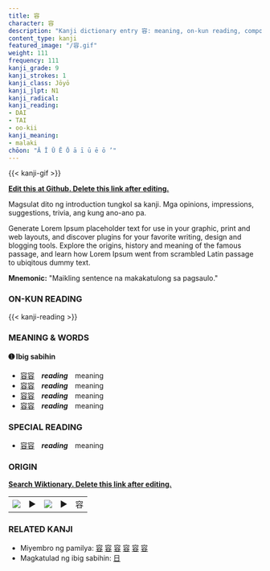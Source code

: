 ```yaml
---
title: 容
character: 容
description: "Kanji dictionary entry 容: meaning, on-kun reading, compounds, origin, related kanji"
content_type: kanji
featured_image: "/容.gif"
weight: 111
frequency: 111
kanji_grade: 9
kanji_strokes: 1
kanji_class: Jōyō
kanji_jlpt: N1
kanji_radical: 
kanji_reading: 
- DAI
- TAI
- oo-kii
kanji_meaning:
- malaki
chōon: "Ā Ī Ū Ē Ō ā ī ū ē ō ’"
---
```

[//]: # (Don't edit the line below. Kanji animated GIF code is automatically generated.)
{{< kanji-gif >}}

[//]: # (Edit below this line.)

**[Edit this at Github. Delete this link after editing.](https://github.com/tim0g/tim/tree/main/content/kanji/容/index.md)**

Magsulat dito ng introduction tungkol sa kanji. Mga opinions, impressions, suggestions, trivia, ang kung ano-ano pa.

Generate Lorem Ipsum placeholder text for use in your graphic, print and web layouts, and discover plugins for your favorite writing, design and blogging tools. Explore the origins, history and meaning of the famous passage, and learn how Lorem Ipsum went from scrambled Latin passage to ubiqitous dummy text.
 
**Mnemonic:** "Maikling sentence na makakatulong sa pagsaulo."

### ON-KUN READING

[//]: # (Don't edit the line below. ON-KUN READING code is automatically generated.)
{{< kanji-reading >}}

### MEANING & WORDS

#### ➊ **Ibig sabihin**
  - [容](../容)[容](../容)　***reading***　meaning
  - [容](../容)[容](../容)　***reading***　meaning
  - [容](../容)[容](../容)　***reading***　meaning
  - [容](../容)[容](../容)　***reading***　meaning

### SPECIAL READING
  - [容](../容)[容](../容)　***reading***　meaning

### ORIGIN

**[Search Wiktionary. Delete this link after editing.](https://wiktionary.org/wiki/容)**
<table class="kanji-table"><tr><td>
<img src="60px-容-bronze.svg.png">
</td><td>▶</td><td>
<img src="60px-容-oracle.svg.png">
</td><td>▶</td>
<td class="kanji-origin">容</td>
</tr></table>

### RELATED KANJI
- Miyembro ng pamilya: [容](../容) [容](../容) [容](../容) [容](../容) [容](../容) [容](../容)
- Magkatulad ng ibig sabihin: [日](../日)
